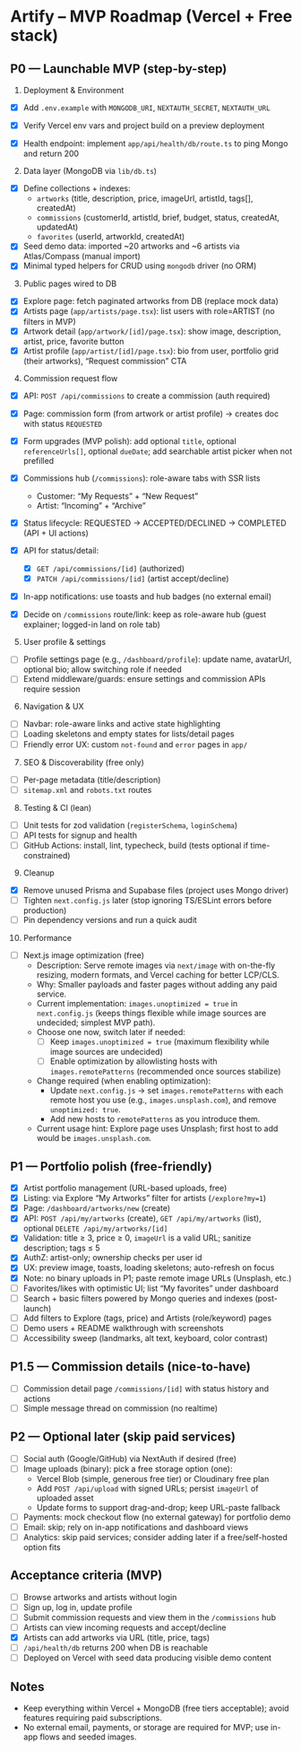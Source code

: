 # Artify – MVP Roadmap (Vercel + Free stack)

## P0 — Launchable MVP (step-by-step)

1) Deployment & Environment
- [x] Add `.env.example` with `MONGODB_URI`, `NEXTAUTH_SECRET`, `NEXTAUTH_URL`
- [x] Verify Vercel env vars and project build on a preview deployment
- [x] Health endpoint: implement `app/api/health/db/route.ts` to ping Mongo and return 200


2) Data layer (MongoDB via `lib/db.ts`)
- [x] Define collections + indexes:
  - `artworks` (title, description, price, imageUrl, artistId, tags[], createdAt)
  - `commissions` (customerId, artistId, brief, budget, status, createdAt, updatedAt)
  - `favorites` (userId, artworkId, createdAt)
- [x] Seed demo data: imported ~20 artworks and ~6 artists via Atlas/Compass (manual import)
- [x] Minimal typed helpers for CRUD using `mongodb` driver (no ORM)

3) Public pages wired to DB
- [x] Explore page: fetch paginated artworks from DB (replace mock data)
- [x] Artists page (`app/artists/page.tsx`): list users with role=ARTIST (no filters in MVP)
- [x] Artwork detail (`app/artwork/[id]/page.tsx`): show image, description, artist, price, favorite button
- [x] Artist profile (`app/artist/[id]/page.tsx`): bio from user, portfolio grid (their artworks), “Request commission” CTA

4) Commission request flow
 - [x] API: `POST /api/commissions` to create a commission (auth required)
 - [x] Page: commission form (from artwork or artist profile) → creates doc with status `REQUESTED`
 - [x] Form upgrades (MVP polish): add optional `title`, optional `referenceUrls[]`, optional `dueDate`; add searchable artist picker when not prefilled
 - [x] Commissions hub (`/commissions`): role-aware tabs with SSR lists
   - Customer: “My Requests” + “New Request”
   - Artist: “Incoming” + “Archive”
 - [x] Status lifecycle: REQUESTED → ACCEPTED/DECLINED → COMPLETED (API + UI actions)
 - [x] API for status/detail:
   - [x] `GET /api/commissions/[id]` (authorized)
   - [x] `PATCH /api/commissions/[id]` (artist accept/decline)
 - [x] In-app notifications: use toasts and hub badges (no external email)

 - [x] Decide on `/commissions` route/link: keep as role-aware hub (guest explainer; logged-in land on role tab)

5) User profile & settings
- [ ] Profile settings page (e.g., `/dashboard/profile`): update name, avatarUrl, optional bio; allow switching role if needed
- [ ] Extend middleware/guards: ensure settings and commission APIs require session

6) Navigation & UX
- [ ] Navbar: role-aware links and active state highlighting
- [ ] Loading skeletons and empty states for lists/detail pages
- [ ] Friendly error UX: custom `not-found` and `error` pages in `app/`

7) SEO & Discoverability (free only)
- [ ] Per-page metadata (title/description)
- [ ] `sitemap.xml` and `robots.txt` routes

8) Testing & CI (lean)
- [ ] Unit tests for zod validation (`registerSchema`, `loginSchema`)
- [ ] API tests for signup and health
- [ ] GitHub Actions: install, lint, typecheck, build (tests optional if time-constrained)

9) Cleanup
- [x] Remove unused Prisma and Supabase files (project uses Mongo driver)
- [ ] Tighten `next.config.js` later (stop ignoring TS/ESLint errors before production)
- [ ] Pin dependency versions and run a quick audit

10) Performance
- [ ] Next.js image optimization (free)
  - Description: Serve remote images via `next/image` with on-the-fly resizing, modern formats, and Vercel caching for better LCP/CLS.
  - Why: Smaller payloads and faster pages without adding any paid service.
  - Current implementation: `images.unoptimized = true` in `next.config.js` (keeps things flexible while image sources are undecided; simplest MVP path).
  - Choose one now, switch later if needed:
    - [ ] Keep `images.unoptimized = true` (maximum flexibility while image sources are undecided)
    - [ ] Enable optimization by allowlisting hosts with `images.remotePatterns` (recommended once sources stabilize)
  - Change required (when enabling optimization):
    - Update `next.config.js` → set `images.remotePatterns` with each remote host you use (e.g., `images.unsplash.com`), and remove `unoptimized: true`.
    - Add new hosts to `remotePatterns` as you introduce them.
  - Current usage hint: Explore page uses Unsplash; first host to add would be `images.unsplash.com`.

## P1 — Portfolio polish (free-friendly)
 - [x] Artist portfolio management (URL-based uploads, free)
  - [x] Listing: via Explore “My Artworks” filter for artists (`/explore?my=1`)
  - [x] Page: `/dashboard/artworks/new` (create)
  - [x] API: `POST /api/my/artworks` (create), `GET /api/my/artworks` (list), optional `DELETE /api/my/artworks/[id]`
  - [x] Validation: title ≥ 3, price ≥ 0, `imageUrl` is a valid URL; sanitize description; tags ≤ 5
  - [x] AuthZ: artist-only; ownership checks per user id
  - [x] UX: preview image, toasts, loading skeletons; auto-refresh on focus
  - [x] Note: no binary uploads in P1; paste remote image URLs (Unsplash, etc.)
- [ ] Favorites/likes with optimistic UI; list “My favorites” under dashboard
- [ ] Search + basic filters powered by Mongo queries and indexes (post-launch)
- [ ] Add filters to Explore (tags, price) and Artists (role/keyword) pages
- [ ] Demo users + README walkthrough with screenshots
- [ ] Accessibility sweep (landmarks, alt text, keyboard, color contrast)

## P1.5 — Commission details (nice-to-have)
- [ ] Commission detail page `/commissions/[id]` with status history and actions
- [ ] Simple message thread on commission (no realtime)

## P2 — Optional later (skip paid services)
- [ ] Social auth (Google/GitHub) via NextAuth if desired (free)
- [ ] Image uploads (binary): pick a free storage option (one):
  - Vercel Blob (simple, generous free tier) or Cloudinary free plan
  - Add `POST /api/upload` with signed URLs; persist `imageUrl` of uploaded asset
  - Update forms to support drag-and-drop; keep URL-paste fallback
- [ ] Payments: mock checkout flow (no external gateway) for portfolio demo
- [ ] Email: skip; rely on in-app notifications and dashboard views
- [ ] Analytics: skip paid services; consider adding later if a free/self-hosted option fits

## Acceptance criteria (MVP)
- [ ] Browse artworks and artists without login
- [ ] Sign up, log in, update profile
- [ ] Submit commission requests and view them in the `/commissions` hub
- [ ] Artists can view incoming requests and accept/decline
 - [x] Artists can add artworks via URL (title, price, tags)
- [ ] `/api/health/db` returns 200 when DB is reachable
- [ ] Deployed on Vercel with seed data producing visible demo content

## Notes
- Keep everything within Vercel + MongoDB (free tiers acceptable); avoid features requiring paid subscriptions.
- No external email, payments, or storage are required for MVP; use in-app flows and seeded images.
